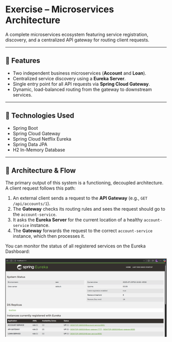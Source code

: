 # Exercise – Microservices Architecture

A complete microservices ecosystem featuring service registration, discovery, and a centralized API gateway for routing client requests.

---

## 🔹 Features

- Two independent business microservices (**Account** and **Loan**).
- Centralized service discovery using a **Eureka Server**.
- Single entry point for all API requests via **Spring Cloud Gateway**.
- Dynamic, load-balanced routing from the gateway to downstream services.

---

## 🔹 Technologies Used

- Spring Boot
- Spring Cloud Gateway
- Spring Cloud Netflix Eureka
- Spring Data JPA
- H2 In-Memory Database

---

## 🔹 Architecture & Flow

The primary output of this system is a functioning, decoupled architecture. A client request follows this path:

1.  An external client sends a request to the **API Gateway** (e.g., `GET /api/accounts/1`).
2.  The **Gateway** checks its routing rules and sees the request should go to the `account-service`.
3.  It asks the **Eureka Server** for the current location of a healthy `account-service` instance.
4.  The **Gateway** forwards the request to the correct `account-service` instance, which then processes it.

You can monitor the status of all registered services on the Eureka Dashboard:

![Eureka Dashboard](../Output/output4.png)